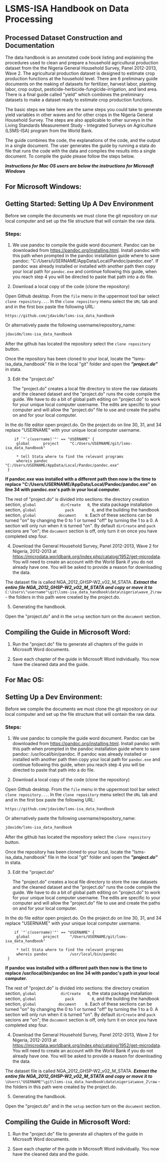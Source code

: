 # LSMS-ISA Handbook on Data Processing
## Processed Dataset Construction and Documentation

The data handbook is an annotated code book listing and explaining the procedures used to clean and prepare a household agricultural production dataset from the the Nigeria General Household Survey, Panel 2012-2013, Wave 2. The agricultural production dataset is designed to estimate crop production functions at the household level. There are 6 preliminary guide documents on the making of datasets for fertilizer, harvest labor, planting labor, crop output, pesticide-herbicide-fungicide-irrigation, and land area. There is a final guide called "yield" which combines the preliminary datasets to make a dataset ready to estimate crop production functions.

The basic steps we take here are the same steps you could take to generate yield variables in other waves and for other crops in the Nigeria General Household Survey. The steps are also applicable to other surveys in the Living Standards Measurement Study - Integrated Surveys on Agriculture (LSMS-ISA) program from the World Bank. 

The guide combines the code, the explanations of the code, and the output in a single document. The user generates the guide by running a stata do file that runs the code with the data and compiles the results into a single document. To compile the guide please follow the steps below.

***Instructions for Mac OS users are below the instructions for Microsoft Windows***

## For Microsoft Windows:

##  Getting Started: Setting Up A Dev Environment  

Before we compile the documents we must clone the git repository on our local computer and set up the file structure that will contain the raw data.

### Steps:
1. We use pandoc to compile the guide word document. Pandoc can be downloaded from https://pandoc.org/installing.html. Install pandoc with this path when prompted in the pandoc installation guide where to save pandoc: "C:/Users/USERNAME/AppData/Local/Pandoc/pandoc.exe". If pandoc was already installed or installed with another path then copy your local path for `pandoc.exe` and continue following this guide, when you reach step 4 you will be directed to paste that path into a do file. 

2. Download a local copy of the code (clone the repository)
   
  Open Github desktop. From the `file` menu in the uppermost tool bar select `clone repository...`. In the `clone repository` menu select the `URL` tab and and in the first box paste the following URL:
  
   ```sh 
  https://github.com/jdavidm/lsms-isa_data_handbook 
   ```
  Or alternatively paste the following username/repository_name:
   
   ```sh 
   jdavidm/lsms-isa_data_handbook
   ```
 
   After the github has located the repository select the `clone repository` button.
   
  Once the repository has been cloned to your local, locate the "lsms-isa_data_handbook" file in the local "git" folder and open the ***"project.do"*** in stata.
   
3. Edit the "project.do"
 
   The "project.do" creates a local file directory to store the raw datasets and the cleaned dataset and the "project.do" runs the code compile the guide. We have to do a bit of global path editing on "project.do" to work for your unique local computer username. The edits are specific to your computer and will allow the "project.do" file to use and create the paths on and for your local computer.
   
  In the do file editor open project.do. On the project.do on line 30, 31, and 34 replace "USERNAME" with your unique local computer username.
   
   ```
       if `"`c(username)'"' == "USERNAME" {	
        global 		project  	"C:/Users/USERNAME/git/lsms-isa_data_handbook"	
		
		* tell Stata where to find the relevant programs
		whereis pandoc 			"C:/Users/USERNAME/AppData/Local/Pandoc/pandoc.exe"
    }
   ```
   **If pandoc.exe was installed with a different path then now is the time to replace "C:/Users/USERNAME/AppData/Local/Pandoc/pandoc.exe" on line 34 with pandoc.exe's path in your local computer.**
   
   The rest of "project.do" is divided into sections: the directory creation section, `global 			dirCreate	0`,
the stata package installation section, `global 			pack 		0`, and the building the handbook section, `global			document	0`. Each of these sections can be turned "on" by changing the 0 to 1 or turned "off" by turning the 1 to a 0. A section will only run when it is turned "on". By default `dirCreate` and `pack` secions are "on"; the `document` section is off, only turn it on once you have completed step four.
 
4. Download the General Household Survey, Panel 2012-2013, Wave 2 for Nigeria, 2012-2013 at https://microdata.worldbank.org/index.php/catalog/1952/get-microdata. You will need to create an account with the World Bank if you do not already have one. You will be asked to provide a reason for downloading the data.
 
 The dataset file is called NGA_2012_GHSP-W2_v02_M_STATA. ***Extract the entire file NGA_2012_GHSP-W2_v02_M_STATA and copy or move it to*** `C:\Users\"username"\git\lsms-isa_data_handbook\data\nigeria\wave_2\raw` - the folders in this path were created by the project.do.

 5. Generating the handbook.

Open the "project.do" and in the `setup` section turn on the `document` section.
 
 ## Compiling the Guide in Microsoft Word:
 
1.  Run the "project.do" file to generate all chapters of the guide in Microsoft Word documents. 

2. Save each chapter of the guide in Microsoft Word individually. You now have the cleaned data and the guide.
   
 ## For Mac OS:
 
 ##  Setting Up a Dev Environment:
 
Before we compile the documents we must clone the git repository on our local computer and set up the file structure that will contain the raw data.

### Steps:
1. We use pandoc to compile the guide word document. Pandoc can be downloaded from https://pandoc.org/installing.html. Install pandoc with this path when prompted in the pandoc installation guide where to save pandoc: /usr/local/bin/pandoc. If pandoc was already installed or installed with another path then copy your local path for `pandoc.exe` and continue following this guide, when you reach step 4 you will be directed to paste that path into a do file. 

2. Download a local copy of the code (clone the repository)
   
  Open Github desktop. From the `file` menu in the uppermost tool bar select `clone repository...`. In the `clone repository` menu select the `URL` tab and and in the first box paste the following URL:
  
   ```sh 
  https://github.com/jdavidm/lsms-isa_data_handbook 
   ```
  Or alternatively paste the following username/repository_name:
   
   ```sh 
   jdavidm/lsms-isa_data_handbook
   ```
 
   After the github has located the repository select the `clone repository` button.
   
  Once the repository has been cloned to your local, locate the "lsms-isa_data_handbook" file in the local "git" folder and open the ***"project.do"*** in stata.
   
3. Edit the "project.do"
 
     The "project.do" creates a local file directory to store the raw datasets and the cleaned dataset and the "project.do" runs the code compile the guide. We have to do a bit of global path editing on "project.do" to work for your unique local computer username. The edits are specific to your computer and will allow the "project.do" file to use and create the paths on and for your local computer.
   
  In the do file editor open project.do. On the project.do on line 30, 31, and 34 replace "USERNAME" with your unique local computer username.
  
   ```
       if `"`c(username)'"' == "USERNAME" {	
        global 		project  	"/Users/USERNAME/git/lsms-isa_data_handbook"	
		
		* tell Stata where to find the relevant programs
		whereis pandoc 			/usr/local/bin/pandoc
    }
   ```
   **If pandoc was installed with a different path then now is the time to replace /usr/local/bin/pandoc on line 34 with pandoc's path in your local computer.**
   
   The rest of "project.do" is divided into sections: the directory creation section, `global 			dirCreate	0`,
the stata package installation section, `global 			pack 		0`, and the building the handbook section, `global			document	0`. Each of these sections can be turned "on" by changing the 0 to 1 or turned "off" by turning the 1 to a 0. A section will only run when it is turned "on". By default `dirCreate` and `pack` secions are "on"; the `document` section is off, only turn it on once you have completed step four.

4. Download the General Household Survey, Panel 2012-2013, Wave 2 for Nigeria, 2012-2013 at https://microdata.worldbank.org/index.php/catalog/1952/get-microdata. You will need to create an account with the World Bank if you do not already have one. You will be asked to provide a reason for downloading the data.
 
 The dataset file is called NGA_2012_GHSP-W2_v02_M_STATA. ***Extract the entire file NGA_2012_GHSP-W2_v02_M_STATA and copy or move it to*** `\Users\"USERNAME"\git\lsms-isa_data_handbook\data\nigeria\wave_2\raw` - the folders in this path were created by the project.do.
 
 5. Generating the handbook.

Open the "project.do" and in the `setup` section turn on the `document` section.
 
## Compiling the Guide in Microsoft Word:

1.  Run the "project.do" file to generate all chapters of the guide in Microsoft Word documents.

2. Save each chapter of the guide in Microsoft Word individually. You now have the cleaned data and the guide.
   
  
